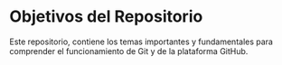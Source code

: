 # Objetivos del Repositorio

Este repositorio, contiene los temas importantes y fundamentales para comprender el funcionamiento de Git y de la plataforma GitHub.
